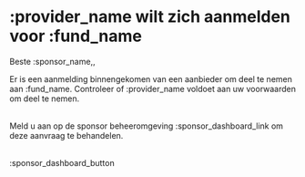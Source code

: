 # :provider_name wilt zich aanmelden voor :fund_name

Beste :sponsor_name,,

Er is een aanmelding binnengekomen van een aanbieder om deel te nemen aan :fund_name. Controleer of :provider_name voldoet aan uw voorwaarden om deel te nemen.
&nbsp;  
&nbsp;

Meld u aan op de sponsor beheeromgeving :sponsor_dashboard_link om deze aanvraag te behandelen.
&nbsp;  
&nbsp;

:sponsor_dashboard_button
